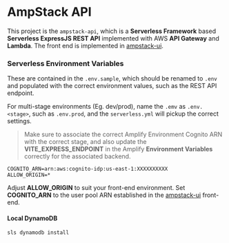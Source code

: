 # AmpStack API

This project is the `ampstack-api`, which is a __Serverless Framework__ based __Serverless ExpressJS REST API__ implemented with AWS __API Gateway__ and __Lambda__.  The front end is implemented in [ampstack-ui]().

### Serverless Environment Variables

These are contained in the `.env.sample`, which should be renamed to `.env` and populated with the correct environment values, such as the REST API endpoint.

For multi-stage environments (Eg. dev/prod), name the `.emv` as `.env.<stage>`, such as `.env.prod`, and the `serverless.yml` will pickup the correct settings.

> Make sure to associate the correct Amplify Environment Cognito ARN with the correct stage, and also update the __VITE_EXPRESS_ENDPOINT__ in the Amplify __Environment Variables__ correctly for the associated backend.

```
COGNITO_ARN=arn:aws:cognito-idp:us-east-1:XXXXXXXXXX
ALLOW_ORIGIN=*
```

Adjust __ALLOW_ORIGIN__ to suit your front-end environment.  Set __COGNITO_ARN__ to the user pool ARN established in the [ampstack-ui](https://github.com/ids/ampstack-ui) front-end.

#### Local DynamoDB

```
sls dynamodb install
```
